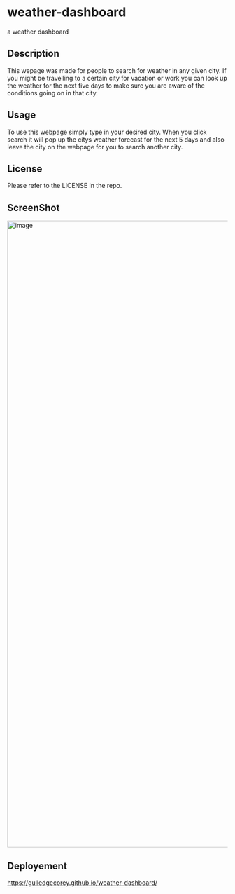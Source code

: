 # weather-dashboard
a weather dashboard

## Description

This wepage was made for people to search for weather in any given city. If you might be travelling to a certain city for vacation or work you can look up the weather for the next five days to make sure you are aware of the conditions going on in that city.

## Usage

To use this webpage simply type in your desired city. When you click search it will pop up the citys weather forecast for the next 5 days and also leave the city on the webpage for you to search another city.

## License

Please refer to the LICENSE in the repo.

## ScreenShot
<img width="1430" alt="image" src="https://github.com/gulledgecorey/weather-dashboard/assets/130395149/64d982d4-8986-4e3d-8b11-a4b4a7c9a845">


## Deployement

https://gulledgecorey.github.io/weather-dashboard/
